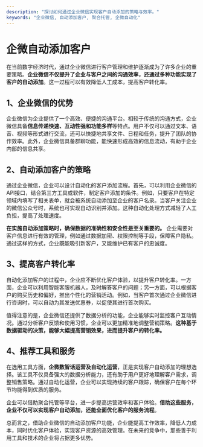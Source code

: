```yaml
---
description: "探讨如何通过企业微信实现客户自动添加的策略与效率。"
keywords: "企业微信, 自动添加客户, 聚合托管, 企微自动化"
---
```

# 企微自动添加客户

在当前数字经济时代，通过企业微信进行客户管理和维护逐渐成为了许多企业的重要策略。**企业微信不仅提升了企业与客户之间的沟通效率，还通过多种功能实现了客户的自动添加**。这一过程可以有效降低人工成本，提高客户转化率。

## 1、企业微信的优势

企业微信为企业提供了一个高效、便捷的沟通平台。相较于传统的沟通方式，企业微信具备**信息传递快速、互动性强和功能多样**等特点。用户不仅可以通过文本、语音、视频等形式进行交流，还可以快捷地共享文件、日程和任务，提升了团队的协作效率。此外，企业微信具备群聊功能，能快速形成高效的信息流动，有助于企业内部的信息共享。

## 2、自动添加客户的策略

通过企业微信，企业可以设计自动化的客户添加流程。首先，可以利用企业微信的API接口，结合第三方工具或软件，制定客户添加的条件。例如，只要客户在特定领域内填写了相关表单，就会被系统自动添加至企业的客户名录。当客户关注企业的微信公众号时，系统也可实现自动识别并添加。这种自动化处理方式减轻了人工负担，提高了处理速度。

**在实施自动添加策略时，确保数据的准确性和安全性是至关重要的。** 企业需要对客户信息进行有效的管理，例如通过数据加密、权限控制等手段，保障客户隐私。通过这样的方式，企业既能吸引新客户，又能维护已有客户的忠诚度。

## 3、提高客户转化率

自动化添加客户的过程中，企业应不断优化客户体验，以提升客户转化率。一方面，企业可以利用智能客服机器人，及时解答客户的问题；另一方面，可以根据客户的购买历史和偏好，推出个性化的营销活动。例如，当客户首次通过企业微信进行咨询时，可以自动为其发送优惠券，以促使其进行首次购买。

值得注意的是，企业微信还提供了数据分析的功能，企业能够实时监控客户互动情况。通过分析客户反馈和使用习惯，企业可以更加精准地调整营销策略。**这种基于数据驱动的决策，能够大幅提高营销效果，进而提升客户的转化率。**

## 4、推荐工具和服务

在选用工具方面，**企微数智话运营及自动化运营**，正是实现客户自动添加的理想选择。该工具不仅具备强大的数据分析能力，还有助于用户更好地理解客户需求，调整销售策略。通过自动化运营，企业可以实现持续的客户跟踪，确保客户在每个环节均能得到优质的服务。

企业可以借助聚合托管等平台，进一步提高运营效率和客户体验。**借助这些服务，企业不仅可以实现客户自动添加，还能全面优化客户的服务流程**。

总而言之，借助企业微信的自动添加客户功能，企业能提高工作效率，降低人力成本，同时优化客户体验，实现客户资源的高效管理。在未来的竞争中，那些善于利用工具和技术的企业将占据更多优势。
